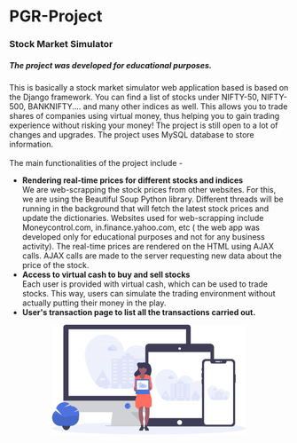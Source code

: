 # PGR-Project
<h3><b>Stock Market Simulator</b></h3>
<h5><b>The project was developed for educational purposes.</b></h5>
This is basically a stock market simulator web application based is based on the Django framework. You can find a list of stocks under NIFTY-50, NIFTY-500, BANKNIFTY.... and many other indices as well. This allows you to trade shares of companies using virtual money, thus helping you to gain trading experience without risking your money! The project is still open to a lot of changes and upgrades. The project uses MySQL database to store information.<br><br>
The main functionalities of the project include - 
<ul>
  <li><b>Rendering real-time prices for different stocks and indices</b></li>
    We are web-scrapping the stock prices from other websites. For this, we are using the Beautiful Soup Python library. Different threads will be running in the background that will fetch the latest stock prices and update the dictionaries. Websites used for web-scrapping include Moneycontrol.com, in.finance.yahoo.com, etc ( the web app was developed only for educational purposes and not for any business activity). The real-time prices are rendered on the HTML using AJAX calls. AJAX calls are made to the server requesting new data about the price of the stock.
  
  <li><b>Access to virtual cash to buy and sell stocks</b></li>
  Each user is provided with virtual cash, which can be used to trade stocks. This way, users can simulate the trading environment without actually putting their money in the play.
  
  <li><b>User's transaction page to list all the transactions carried out.</b></li>
</ul>
<p align="center">
  <img src="asset/img/undraw_posting_photo.svg" width="350" title="hover text">
</p>
